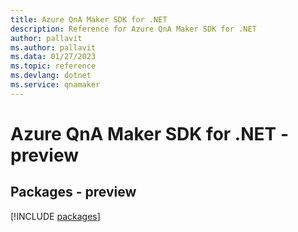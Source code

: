 ```yaml
---
title: Azure QnA Maker SDK for .NET
description: Reference for Azure QnA Maker SDK for .NET
author: pallavit
ms.author: pallavit
ms.data: 01/27/2023
ms.topic: reference
ms.devlang: dotnet
ms.service: qnamaker
---
```

# Azure QnA Maker SDK for .NET - preview
## Packages - preview
[!INCLUDE [packages](qna-maker-index.md)]